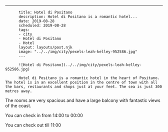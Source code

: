 ---
          title: Hotel di Positano
          description: Hotel di Positano is a romantic hotel...
          date: 2019-08-28
          scheduled: 2019-08-28
          tags:
          - city
          - Hotel di Positano
          - Hotel
          layout: layouts/post.njk
          image: "../../img/city/pexels-leah-kelley-952586.jpg"
          ---
          
          ![Hotel di Positano](../../img/city/pexels-leah-kelley-952586.jpg)
          
          Hotel di Positano is a romantic hotel in the heart of Positano. The hotel is in an excellent position in the centre of town with all the bars, restaurants and shops just at your feet. The sea is just 300 metres away.

The rooms are very spacious and have a large balcony with fantastic views of the coast.

You can check in from 14:00 to 00:00

You can check out till 11:00